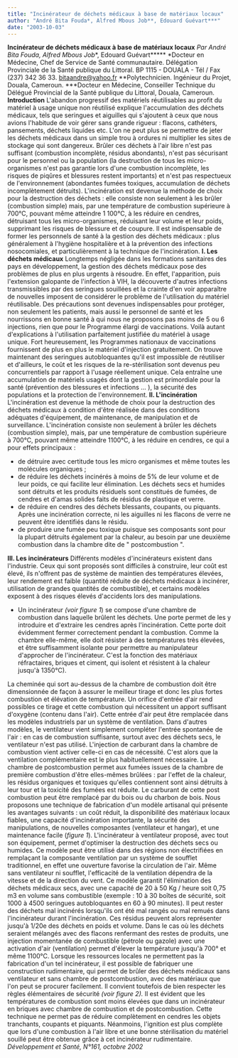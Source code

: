 ```yaml
---
title: "Incinérateur de déchets médicaux à base de matériaux locaux"
author: "André Bita Fouda*, Alfred Mbous Job**, Edouard Guévart***"
date: "2003-10-03"
---
```


**Incinérateur de déchets médicaux à base de matériaux locaux** **Par André Bita Fouda*, Alfred Mbous Job**, Edouard Guévart***** *Docteur en Médecine, Chef de Service de Santé communautaire. Délégation Provinciale de la Santé publique du Littoral. BP 1115 - DOUALA - Tél / Fax (237) 342 36 33. [bitaandre@yahoo.fr](mailto:bitaandre@yahoo.fr) **Polytechnicien. Ingénieur du Projet, Douala, Cameroun. ***Docteur en Médecine, Conseiller Technique du Délégué Provincial de la Santé publique du Littoral, Douala, Cameroun. **Introduction** L'abandon progressif des matériels réutilisables au profit du matériel à usage unique non réutilisé explique l'accumulation des déchets médicaux, tels que seringues et aiguilles qui s'ajoutent à ceux que nous avions l'habitude de voir gérer sans grande rigueur : flacons, cathéters, pansements, déchets liquides etc. L'on ne peut plus se permettre de jeter les déchets médicaux dans un simple trou à ordures ni multiplier les sites de stockage qui sont dangereux. Brûler ces déchets à l'air libre n'est pas suffisant (combustion incomplète, résidus abondants), n'est pas sécurisant pour le personnel ou la population (la destruction de tous les micro-organismes n'est pas garantie lors d'une combustion incomplète, les risques de piqûres et blessures restent importants) et n'est pas respectueux de l'environnement (abondantes fumées toxiques, accumulation de déchets incomplètement détruits). L'incinération est devenue la méthode de choix pour la destruction des déchets : elle consiste non seulement à les brûler (combustion simple) mais, par une température de combustion supérieure à 700°C, pouvant même atteindre 1 100°C, à les réduire en cendres, détruisant tous les micro-organismes, réduisant leur volume et leur poids, supprimant les risques de blessure et de coupure. Il est indispensable de former les personnels de santé à la gestion des déchets médicaux : plus généralement à l'hygiène hospitalière et à la prévention des infections nosocomiales, et particulièrement à la technique de l'incinération. **I. Les déchets médicaux** Longtemps négligée dans les formations sanitaires des pays en développement, la gestion des déchets médicaux pose des problèmes de plus en plus urgents à résoudre. En effet, l'apparition, puis l'extension galopante de l'infection à VIH, la découverte d'autres infections transmissibles par des seringues souillées et la crainte d'en voir apparaître de nouvelles imposent de considérer le problème de l'utilisation du matériel réutilisable. Des précautions sont devenues indispensables pour protéger, non seulement les patients, mais aussi le personnel de santé et les nourrissons en bonne santé à qui nous ne proposons pas moins de 5 ou 6 injections, rien que pour le Programme élargi de vaccinations. Voilà autant d'explications à l'utilisation parfaitement justifiée du matériel à usage unique. Fort heureusement, les Programmes nationaux de vaccinations fournissent de plus en plus le matériel d'injection gratuitement. On trouve maintenant des seringues autobloquantes qu'il est impossible de réutiliser et d'ailleurs, le coût et les risques de la re-stérilisation sont devenus peu concurrentiels par rapport à l'usage réellement unique. Cela entraîne une accumulation de matériels usagés dont la gestion est primordiale pour la santé (prévention des blessures et infections ... ), la sécurité des populations et la protection de l'environnement. **Il. L'incinération** L'incinération est devenue la méthode de choix pour la destruction des déchets médicaux à condition d'être réalisée dans des conditions adéquates d'équipement, de maintenance, de manipulation et de surveillance. L'incinération consiste non seulement à brûler les déchets (combustion simple), mais, par une température de combustion supérieure à 700°C, pouvant même atteindre 1100°C, à les réduire en cendres, ce qui a pour effets principaux :

*   de détruire avec certitude tous les micro organismes et même toutes les molécules organiques ;
*   de réduire les déchets incinérés à moins de 5% de leur volume et de leur poids, ce qui facilite leur élimination. Les déchets secs et humides sont détruits et les produits résiduels sont constitués de fumées, de cendres et d'amas solides faits de résidus de plastique et verre.  
*   de réduire en cendres des déchets blessants, coupants, ou piquants. Après une incinération correcte, ni les aiguilles ni les flacons de verre ne peuvent être identifiés dans le résidu.  
*   de produire une fumée peu toxique puisque ses composants sont pour la plupart détruits également par la chaleur, au besoin par une deuxième combustion dans la chambre dite de " postcombustion ".

**III. Les incinérateurs** Différents modèles d'incinérateurs existent dans l'industrie. Ceux qui sont proposés sont difficiles à construire, leur coût est élevé, ils n'offrent pas de système de maintien des températures élevées, leur rendement est faible (quantité réduite de déchets médicaux à incinérer, utilisation de grandes quantités de combustible), et certains modèles exposent à des risques élevés d'accidents lors des manipulations.

*   Un incinérateur _(voir figure 1_) se compose d'une chambre de combustion dans laquelle brûlent les déchets. Une porte permet de les y introduire et d'extraire les cendres après l'incinération. Cette porte doit évidemment fermer correctement pendant la combustion. Comme la chambre elle-même, elle doit résister à des températures très élevées, et être suffisamment isolante pour permettre au manipulateur d'approcher de l'incinérateur. C'est la fonction des matériaux réfractaires, briques et ciment, qui isolent et résistent à la chaleur jusqu'à 1350°C).

La cheminée qui sort au-dessus de la chambre de combustion doit être dimensionnée de façon à assurer le meilleur tirage et donc les plus fortes combustion et élévation de température. Un orifice d'entrée d'air rend possibles ce tirage et cette combustion qui nécessitent un apport suffisant d'oxygène (contenu dans l'air). Cette entrée d'air peut être remplacée dans les modèles industriels par un système de ventilation. Dans d'autres modèles, le ventilateur vient simplement compléter l'entrée spontanée de l'air : en cas de combustion suffisante, surtout avec des déchets secs, le ventilateur n'est pas utilisé. L'injection de carburant dans la chambre de combustion vient activer celle-ci en cas de nécessité. C'est alors que la ventilation complémentaire est le plus habituellement nécessaire. La chambre de postcombustion permet aux fumées issues de la chambre de première combustion d'être elles-mêmes brûlées : par l'effet de la chaleur, les résidus organiques et toxiques qu'elles contiennent sont ainsi détruits à leur tour et la toxicité des fumées est réduite. Le carburant de cette post combustion peut être remplacé par du bois ou du charbon de bois. Nous proposons une technique de fabrication d'un modèle artisanal qui présente les avantages suivants : un coût réduit, la disponibilité des matériaux locaux fiables, une capacité d'incinération importante, la sécurité des manipulations, de nouvelles composantes (ventilateur et hangar), et une maintenance facile (_figure 1_). L'incinérateur à ventilateur proposé, avec tout son équipement, permet d'optimiser la destruction des déchets secs ou humides. Ce modèle peut être utilisé dans des régions non électrifiées en remplaçant la composante ventilation par un système de soufflet traditionnel, en effet une ouverture favorise la circulation de l'air. Même sans ventilateur ni soufflet, l'efficacité de la ventilation dépendra de la vitesse et de la direction du vent. Ce modèle garantit l'élimination des déchets médicaux secs, avec une capacité de 20 à 50 Kg / heure soit 0,75 m3 en volume sans combustible (exemple : 10 à 30 boîtes de sécurité, soit 1000 à 4500 seringues autobloquantes en 60 à 90 minutes). Il peut rester des déchets mal incinérés lorsqu'ils ont été mal rangés ou mal remués dans l'incinérateur durant l'incinération. Ces résidus peuvent alors représenter jusqu'à 1/20e des déchets en poids et volume. Dans le cas où les déchets seraient mélangés avec des flacons renfermant des restes de produits, une injection momentanée de combustible (pétrole ou gazole) avec une activation d'air (ventilation) permet d'élever la température jusqu'à 700° et même 1100°C. Lorsque les ressources locales ne permettent pas la fabrication d'un tel incinérateur, il est possible de fabriquer une construction rudimentaire, qui permet de brûler des déchets médicaux sans ventilateur et sans chambre de postcombustion, avec des matériaux que l'on peut se procurer facilement. Il convient toutefois de bien respecter les règles élémentaires de sécurité _(voir figure 2)._ Il est évident que les températures de combustion sont moins élevées que dans un incinérateur en briques avec chambre de combustion et de postcombustion. Cette technique ne permet pas de réduire complètement en cendres les objets tranchants, coupants et piquants. Néanmoins, l'ignition est plus complète que lors d'une combustion à l'air libre et une bonne stérilisation du matériel souillé peut être obtenue grâce à cet incinérateur rudimentaire. _Développement et Santé, N°161, octobre 2002_